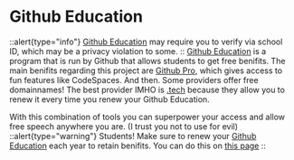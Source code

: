 # Github Education
::alert{type="info"}
[Github Education](https://education.github.com/) may require you to verify via school ID, which may be a privacy violation to some. 
::
[Github Education](https://education.github.com/) is a program that is run by Github that allows students to get free benifits.
The main benifits regarding this project are [Github Pro](https://github.com/pricing), which gives access to fun features like CodeSpaces.
And then. Some providers offer free domainnames! The best provider IMHO is [.tech](https://get.tech) because they allow you to renew it every time you renew your Github Education.

With this combination of tools you can superpower your access and allow free speech anywhere you are. (I trust you not to use for evil)
::alert{type="warning"}
Students! Make sure to renew your [Github Education](https://education.github.com/) each year to retain benifits. You can do this on [this page](https://education.github.com/discount_requests/application)
::
